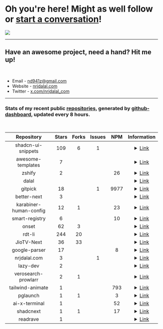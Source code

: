 # Oh you're here! Might as well follow or [start a conversation](https://gist.github.com/nrjdalal/482e602c0bff8e70254ca3b47161bd20)!

![](https://rdt.li/gh-nrjdalal-visits)

---

## Have an awesome project, need a hand? Hit me up!

<br/>

- Email - [nd941z@gmail.com](mailto:nd941z@gmail.com)
- Website - [nrjdalal.com](https://rdt.li/gh2nrjdalal)
- Twitter - [x.com/nrjdalal_com](https://rdt.li/x-nrjdalal)

---

### Stats of my recent public [repositories](https://github.com/nrjdalal?tab=repositories), generated by [github-dashboard](https://github.com/nrjdalal/github-dashboard), updated every 8 hours.

<br/>

<!-- prettier-ignore-start -->
<!-- nrjdalal/github-dashboard -->

| Repository | Stars | Forks | Issues | NPM | Information |
| :---: |  :---:  |  :---:  |  :---:  |  :---:  | :---: |
| shadcn-ui-snippets | 109 | 6 | 1 |  | <details><summary><a href="https://github.com/nrjdalal/shadcn-ui-snippets">Link</a></summary><br/><p>Simply import and use shadcn-ui components in your project</p><p>Created: Fri Oct 27 2023</p><p>Updated: Thu Apr 10 2025</p></details> |
| awesome-templates | 7 |  |  |  | <details><summary><a href="https://github.com/nrjdalal/awesome-templates">Link</a></summary><br/><p>Explore a curated collection of up-to-date templates for various projects and frameworks, refreshed every 8 hours.</p><p>Created: Wed Jan 15 2025</p><p>Updated: Thu Apr 10 2025</p></details> |
| zshify | 2 |  |  | 26 | <details><summary><a href="https://github.com/nrjdalal/zshify">Link</a></summary><br/><p>Zshify is a minimalistic, one command installation to customize the prompt of your Zshell or Zsh!</p><p>Created: Tue May 11 2021</p><p>Updated: Wed Apr 09 2025</p></details> |
| dalal |  |  |  |  | <details><summary><a href="https://github.com/nrjdalal/dalal">Link</a></summary><br/><p>Created: Tue Feb 04 2025</p><p>Updated: Tue Apr 08 2025</p></details> |
| gitpick | 18 |  | 1 | 9977 | <details><summary><a href="https://github.com/nrjdalal/gitpick">Link</a></summary><br/><p>Clone exactly what you need aka straightforward project scaffolding!</p><p>Created: Wed Jan 15 2025</p><p>Updated: Mon Apr 07 2025</p></details> |
| better-next | 3 |  |  |  | <details><summary><a href="https://github.com/nrjdalal/better-next">Link</a></summary><br/><p>Add better-auth using a single commad, or use the template itself, built for Next.js, PostgreSQL, Drizzle, shadcn/ui + Registry</p><p>Created: Sat Mar 08 2025</p><p>Updated: Sun Apr 06 2025</p></details> |
| karabiner-human-config | 12 | 1 |  | 23 | <details><summary><a href="https://github.com/nrjdalal/karabiner-human-config">Link</a></summary><br/><p>The easiest way to write Karabiner-Elements configuration files, ever!</p><p>Created: Fri Feb 07 2025</p><p>Updated: Sat Apr 05 2025</p></details> |
| smart-registry | 6 |  |  | 10 | <details><summary><a href="https://github.com/nrjdalal/smart-registry">Link</a></summary><br/><p>A zero-configuration (no registry.json required), shadcn add / open in v0 compatible registry builder. With amazing visual feedback like how many dependencies and files are being added to a file/component and much more.</p><p>Created: Wed Feb 26 2025</p><p>Updated: Fri Apr 04 2025</p></details> |
| onset | 62 | 3 |  |  | <details><summary><a href="https://github.com/nrjdalal/onset">Link</a></summary><br/><p>An open source Next.js bare starter with step-by-step instructions if required. Built with Next.js 14, Drizzle (Postgres), NextAuth/Auth.js.</p><p>Created: Thu Nov 02 2023</p><p>Updated: Fri Mar 28 2025</p></details> |
| rdt-li | 244 | 20 |  |  | <details><summary><a href="https://github.com/nrjdalal/rdt-li">Link</a></summary><br/><p>rdt.li self hostable, feature rich, minimalistic and open source URL shortener. Built with Next.js, Drizzle, NextAuth and Postgres.</p><p>Created: Sun Nov 05 2023</p><p>Updated: Fri Mar 28 2025</p></details> |
| JioTV-Next | 36 | 33 |  |  | <details><summary><a href="https://github.com/nrjdalal/JioTV-Next">Link</a></summary><br/><p>JioTV HD Streaming Free on Browser / Android / Android TV</p><p>Created: Sun Aug 28 2022</p><p>Updated: Sun Feb 09 2025</p></details> |
| google-parser | 17 |  |  | 8 | <details><summary><a href="https://github.com/nrjdalal/google-parser">Link</a></summary><br/><p>HTTP based Google Search Results scraper/parser</p><p>Created: Wed Jun 14 2023</p><p>Updated: Sat Feb 01 2025</p></details> |
| nrjdalal.com | 3 |  | 1 |  | <details><summary><a href="https://github.com/nrjdalal/nrjdalal.com">Link</a></summary><br/><p>Created: Sat Feb 15 2025</p><p>Updated: Fri Feb 28 2025</p></details> |
| lazy-dev | 2 |  |  |  | <details><summary><a href="https://github.com/nrjdalal/lazy-dev">Link</a></summary><br/><p>LazyDev - A Next.js/React development tool crafted for use within Next.js or React frameworks, streamlining navigation and bookmarking across pages. More features to come shortly.</p><p>Created: Mon Apr 22 2024</p><p>Updated: Fri Dec 13 2024</p></details> |
| verosearch-prowlarr | 2 | 1 |  |  | <details><summary><a href="https://github.com/nrjdalal/verosearch-prowlarr">Link</a></summary><br/><p>Torrent search engine (user interface) for Prowlarr</p><p>Created: Wed Aug 17 2022</p><p>Updated: Mon Oct 02 2023</p></details> |
| tailwind-animate | 1 |  |  | 793 | <details><summary><a href="https://github.com/nrjdalal/tailwind-animate">Link</a></summary><br/><p>A v4.0 compatible Tailwind CSS plugin for creating beautiful animations, replacing `tailwindcss-animate`. Includes custom animations like `accordion-up` and `accordion-down`, and more!</p><p>Created: Tue Mar 18 2025</p><p>Updated: Mon Mar 24 2025</p></details> |
| pglaunch | 1 | 1 |  | 3 | <details><summary><a href="https://github.com/nrjdalal/pglaunch">Link</a></summary><br/><p>Quickly launch a PostgreSQL database for testing or development purposes.</p><p>Created: Tue Oct 31 2023</p><p>Updated: Tue Mar 11 2025</p></details> |
| ai-x-terminal | 1 |  |  | 52 | <details><summary><a href="https://github.com/nrjdalal/ai-x-terminal">Link</a></summary><br/><p>AI X Terminal is a powerful command-line tool that enhances your terminal capabilities using OpenAI's API. Integrate AI seamlessly into your workflow with functionalities to append file contents or entire workspace details to queries, facilitating an enriched coding and development experience.</p><p>Created: Wed Nov 20 2024</p><p>Updated: Mon Feb 10 2025</p></details> |
| shadcnext | 1 | 1 |  | 17 | <details><summary><a href="https://github.com/nrjdalal/shadcnext">Link</a></summary><br/><p>shadcn but for tailwind v4</p><p>Created: Wed Dec 11 2024</p><p>Updated: Thu Jan 16 2025</p></details> |
| readrave | 1 |  |  |  | <details><summary><a href="https://github.com/nrjdalal/readrave">Link</a></summary><br/><p>Documentation in Next.js has never been easier (releasing soon)</p><p>Created: Mon May 13 2024</p><p>Updated: Tue Aug 13 2024</p></details> |

<!-- nrjdalal/github-dashboard -->
<!-- prettier-ignore-end -->
